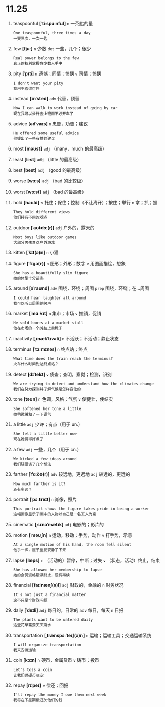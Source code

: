 # 11.25

1. teaspoonful **[ˈtiːspuːnfʊl]** `n` 一茶匙的量

   ```
   One teaspoonful, three times a day
   一天三次，一次一匙
   ```

2. few **[fjuː]** `n` 少数 `det` 一些，几个；很少

   ```
   Real power belongs to the few
   真正的权利掌握在少数人手中
   ```

3. pity **[ˈpɪti]** `n` 遗憾；同情；怜悯 `v` 同情；怜悯

   ```
   I don't want your pity
   我用不着你可怜
   ```

4. instead **[ɪnˈsted]** `adv` 代替，顶替

   ```
   Now I can walk to work instead of going by car
   现在我可以步行去上班而不必开车了
   ```

5. advice **[ədˈvaɪs]** `n` 忠告，劝告；建议

   ```
   He offered some useful advice
   他提出了一些有益的建议
   ```

6. most **[məʊst]** `adj` （many，much 的最高级）

7. least **[liːst]** `adj` （little 的最高级）

8. best **[best]** `adj` （good 的最高级）

9. worse **[wɜːs]** `adj` （bad 的比较级）

10. worst **[wɜːst]** `adj` （bad 的最高级）

11. hold **[həʊld]** `v` 托住；保住；控制（不让离开）；按住；举行 `n` 拿；抓；握

    ```
    They hold different views
    他们持有不同的观点
    ```

12. outdoor **[ˈaʊtdɔː(r)]** `adj` 户外的，露天的

    ```
    Most boys like outdoor games
    大部分男孩喜欢户外游戏
    ```

13. kitten **[ˈkɪt(ə)n]** `n` 小猫

14. figure **[ˈfɪɡə(r)]** `n` 图形；外形；数字 `v` 用图画描绘，想象

    ```
    She has a beautifully slim figure
    她的体型十分苗条
    ```

15. around **[əˈraʊnd]** `adv` 围绕，环绕；周围 `prep` 围绕，环绕；在...周围

    ```
    I could hear laughter all around
    我可以听见周围的笑声
    ```

16. market **[ˈmɑːkɪt]** `n` 集市；市场 `v` 推销，促销

    ```
    He sold boots at a market stall
    他在市场的一个摊位上卖靴子
    ```

17. inactivity **[ˌɪnækˈtɪvəti]** `n` 不活跃；不活动；静止状态

18. terminus **[ˈtɜːmɪnəs]** `n` 终点站；终点

    ```
    What time does the train reach the terminus?
    火车什么时间到达终点站？
    ```

19. detect **[dɪˈtekt]** `v` 侦查；查明，察觉；检测，识别

    ```
    We are trying to detect and understand how the climates change
    我们在努力探测并了解气候是怎样变化的
    ```

20. tone **[təʊn]** `n` 色调，风格；气氛 `v` 使健壮，使结实

    ```
    She softened her tone a little
    她稍微缓和了一下语气
    ```

21. a little `adj` 少许；有点（用于 un.）

    ```
    She felt a little better now
    现在她觉得好点了
    ```

22. a few `adj` 一些，几个（用于 cn.）

    ```
    We kicked a few ideas around
    我们随便谈了几个想法
    ```

23. farther **[ˈfɑːðə(r)]** `adv` 较远地，更远地 `adj` 较远的，更远的

    ```
    How much farther is it?
    还有多远？
    ```

24. portrait **[ˈpɔːtreɪt]** `n` 肖像，照片

    ```
    This portrait shows the figure takes pride in being a worker
    这幅画像显示了画中的人物以自己是一名工人为豪
    ```

25. cinematic **[ˌsɪnəˈmætɪk]** `adj` 电影的；影片的

26. motion **[ˈməʊʃn]** `n` 运动，移动；手势，动作 `v` 打手势，示意

    ```
    At a single motion of his hand, the room fell silent
    他手一挥，屋子里便安静了下来
    ```

27. lapse **[læps]** `n` （活动的）暂停，中断；过失 `v` （状态，活动）终止，结束

    ```
    She has allowed her membership to lapse
    她的会员资格期满终止，没有再续
    ```

28. financial **[faɪˈnænʃ(ə)l]** `adj` 财政的，金融的 `n` 财务状况

    ```
    It's not just a financial matter
    这不只是个财政问题
    ```

29. daily **[ˈdeɪli]** `adj` 每日的，日常的 `adv` 每日，每天 `n` 日报

    ```
    The plants want to be watered daily
    这些花草需要天天浇水
    ```

30. transportation **[ˌtrænspɔːˈteɪʃ(ə)n]** `n` 运输；运输工具；交通运输系统

    ```
    I will organize transportation
    我来安排运输
    ```

31. coin **[kɔɪn]** `n` 硬币，金属货币 `v` 铸币；投币

    ```
    Let's toss a coin
    让我们抛硬币决定
    ```

32. repay **[rɪˈpeɪ]** `v` 偿还；回报

    ```
    I'll repay the money I owe them next week
    我将在下星期偿还欠他们的钱
    ```
